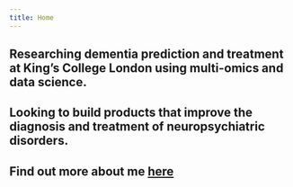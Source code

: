 ```yaml
---
title: Home
---
```

## Researching dementia prediction and treatment at King’s College London using multi-omics and data science.  
## Looking to build products that improve the diagnosis and treatment of neuropsychiatric disorders.
## Find out more about me [here](/about)